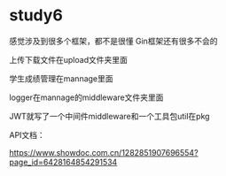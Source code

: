 # study6
感觉涉及到很多个框架，都不是很懂
Gin框架还有很多不会的

上传下载文件在upload文件夹里面

学生成绩管理在mannage里面

logger在mannage的middleware文件夹里面


JWT就写了一个中间件middleware和一个工具包util在pkg

API文档：

https://www.showdoc.com.cn/1282851907696554?page_id=6428164854291534